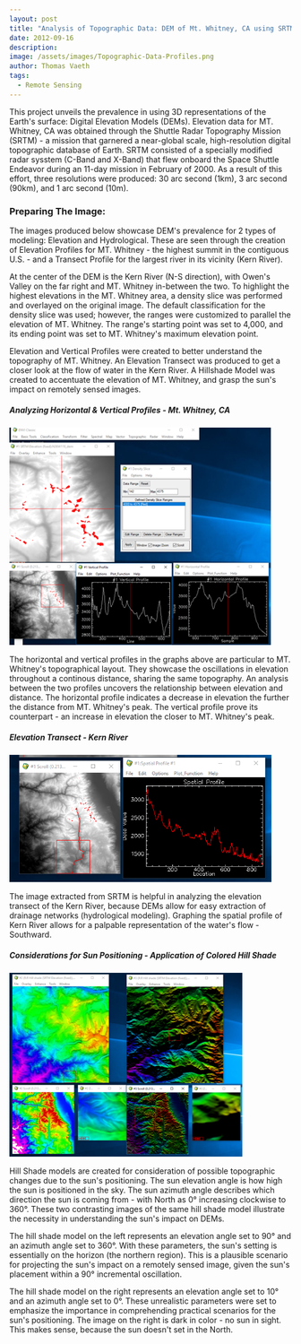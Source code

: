 ```yaml
---
layout: post
title: "Analysis of Topographic Data: DEM of Mt. Whitney, CA using SRTM Imagery"
date: 2012-09-16
description: 
image: /assets/images/Topographic-Data-Profiles.png
author: Thomas Vaeth
tags: 
  - Remote Sensing
---
```


This project unveils the prevalence in using 3D representations of the Earth's surface: Digital Elevation Models (DEMs). Elevation data for MT. Whitney, CA was obtained through the Shuttle Radar Topography Mission (SRTM) - a mission that garnered a near-global scale, high-resolution digital topographic database of Earth. SRTM consisted of a specially modified radar sysstem (C-Band and X-Band) that flew onboard the Space Shuttle Endeavor during an 11-day mission in February of 2000. As a result of this effort, three resolutions were produced: 30 arc second (1km), 3 arc second (90km), and 1 arc second (10m).

### Preparing The Image:

The images produced below showcase DEM's prevalence for 2 types of modeling: Elevation and Hydrological. These are seen through the creation of Elevation Profiles for MT. Whitney - the highest summit in the contiguous U.S. - and a Transect Profile for the largest river in its vicinity (Kern River).

At the center of the DEM is the Kern River (N-S direction), with Owen's Valley on the far right and MT. Whitney in-between the two. To highlight the highest elevations in the MT. Whitney area, a density slice was performed and overlayed on the original image. The default classification for the density slice was used; however, the ranges were customized to parallel the elevation of MT. Whitney. The range's starting point was set to 4,000, and its ending point was set to MT. Whitney's maximum elevation point.

Elevation and Vertical Profiles were created to better understand the topography of MT. Whitney. An Elevation Transect was produced to get a closer look at the flow of water in the Kern River. A Hillshade Model was created to accentuate the elevation of MT. Whitney, and grasp the sun's impact on remotely sensed images.


##### Analyzing Horizontal & Vertical Profiles - Mt. Whitney, CA

![Map GIS](/assets/images/Topographic-Data-Profiles.png)

The horizontal and vertical profiles in the graphs above are particular to MT. Whitney's topographical layout. They showcase the oscillations in elevation throughout a continous distance, sharing the same topography. An analysis between the two profiles uncovers the relationship between elevation and distance. The horizontal profile indicates a decrease in elevation the further the distance from MT. Whitney's peak. The vertical profile prove its counterpart - an increase in elevation the closer to MT. Whitney's peak.

##### Elevation Transect - Kern River

![Placeholder](/assets/images/Elevation-Transect.png)

The image extracted from SRTM is helpful in analyzing the elevation transect of the Kern River, because DEMs allow for easy extraction of drainage networks (hydrological modeling). Graphing the spatial profile of Kern River allows for a palpable representation of the water's flow - Southward.

##### Considerations for Sun Positioning - Application of Colored Hill Shade

![Placeholder](/assets/images/Colored-Hillshade.png)

Hill Shade models are created for consideration of possible topographic changes due to the sun's positioning. The sun elevation angle is how high the sun is positioned in the sky. The sun azimuth angle describes which direction the sun is coming from - with North as 0° increasing clockwise to 360°. These two contrasting images of the same hill shade model illustrate the necessity in understanding the sun's impact on DEMs.

The hill shade model on the left represents an elevation angle set to 90° and an azimuth angle set to 360°. With these parameters, the sun's setting is essentially on the horizon (the northern region). This is a plausible scenario for projecting the sun's impact on a remotely sensed image, given the sun's placement within a 90° incremental oscillation.

The hill shade model on the right represents an elevation angle set to 10° and an azimuth angle set to 0°. These unrealistic parameters were set to emphasize the importance in comprehending practical scenarios for the sun's positioning. The image on the right is dark in color - no sun in sight. This makes sense, because the sun doesn't set in the North. 